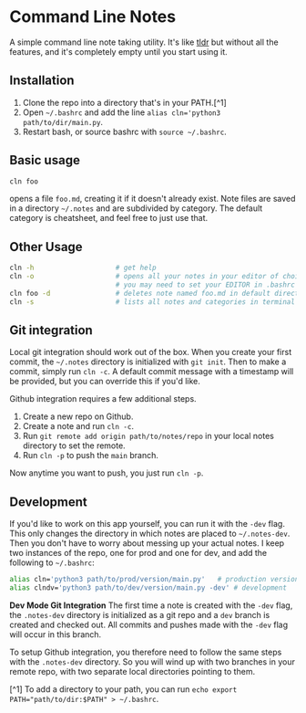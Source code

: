 # Command Line Notes

A simple command line note taking utility. It's like [tldr](https://github.com/tldr-pages/tldr) but without all the features, and it's completely empty until you start using it.


## Installation

1. Clone the repo into a directory that's in your PATH.[^1]
2. Open `~/.bashrc` and add the line `alias cln='python3 path/to/dir/main.py`. 
3. Restart bash, or source bashrc with `source ~/.bashrc`.

## Basic usage

```bash
cln foo
```

opens a file `foo.md`, creating it if it doesn't already exist. Note files are saved in a directory `~/.notes` and are subdivided by category. The default category is cheatsheet, and feel free to just use that. 

## Other Usage

```bash
cln -h                    # get help
cln -o                    # opens all your notes in your editor of choice
                          # you may need to set your EDITOR in .bashrc
cln foo -d                # deletes note named foo.md in default directory
cln -s                    # lists all notes and categories in terminal

```


## Git integration
Local git integration should work out of the box. When you create your first commit, the `~/.notes` directory is initialized with `git init`. Then to make a commit, simply run `cln -c`. A default commit message with a timestamp will be provided, but you can override this if you'd like.

Github integration requires a few additional steps.

1. Create a new repo on Github.
2. Create a note and run `cln -c`.
3. Run `git remote add origin path/to/notes/repo` in your local notes directory to set the remote.
4. Run `cln -p` to push the `main` branch.

Now anytime you want to push, you just run `cln -p`.  

## Development
If you'd like to work on this app yourself, you can run it with the `-dev` flag. This only changes the directory in which notes are placed to `~/.notes-dev`. Then you don't have to worry about messing up your actual notes. I keep two instances of the repo, one for prod and one for dev, and add the following to `~/.bashrc`:

```bash
alias cln='python3 path/to/prod/version/main.py'   # production version
alias clndv='python3 path/to/dev/version/main.py -dev' # development
```

__Dev Mode Git Integration__
The first time a note is created with the `-dev` flag, the `.notes-dev` directory is initialized as a git repo and a `dev` branch is created and checked out. All commits and pushes made with the `-dev` flag will occur in this branch. 

To setup Github integration, you therefore need to follow the same steps with the `.notes-dev` directory. So you will wind up with two branches in your remote repo, with two separate local directories pointing to them.

[^1] To add a directory to your path, you can run `echo export PATH="path/to/dir:$PATH" > ~/.bashrc`.
